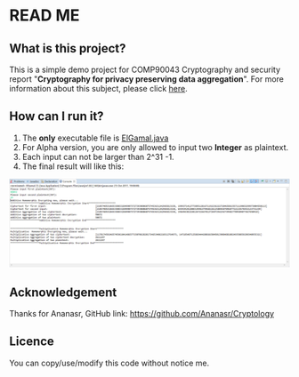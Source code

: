 # READ ME



## What is this project?

This is a simple demo project for COMP90043 Cryptography and security report "**Cryptography for privacy preserving data aggregation**". For more information about this subject, please click [here](https://handbook.unimelb.edu.au/subjects/comp90043).



## How can I run it?

1. The **only** executable file is [ElGamal.java](COMP90043_Demo_ElGamal_Homomorphic_Encryption/src/Demo/ElGamal.java)
2. For Alpha version, you are only allowed to input two **Integer** as plaintext.
3. Each input can not be larger than 2^31 -1.
4. The final result will like this:

![image1](/image/pic1.png)



## Acknowledgement 

Thanks for Ananasr, GitHub link: https://github.com/Ananasr/Cryptology



## Licence

You can copy/use/modify this code without notice me.